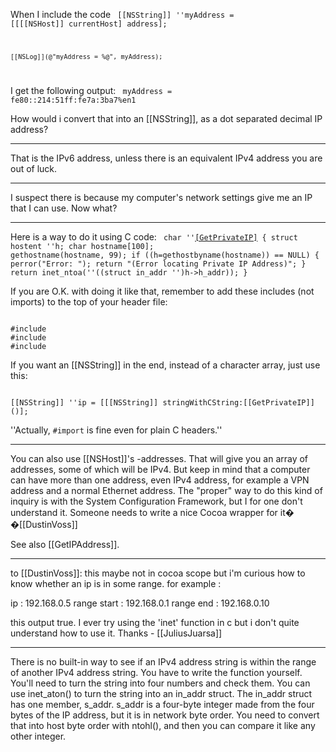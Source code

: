 
When I include the code
<code>
	[[NSString]] ''myAddress = [[[[NSHost]] currentHost] address];
	
	[[NSLog]](@"myAddress = %@", myAddress);
</code>

I get the following output:
<code>
myAddress = fe80::214:51ff:fe7a:3ba7%en1
</code>

How would i convert that into an [[NSString]], as a dot separated decimal IP address?

----

That is the IPv6 address, unless there is an equivalent IPv4 address you are out of luck.

----

I suspect there is because my computer's network settings give me an IP that I can use.  Now what?

----

Here is a way to do it using C code:
<code>
char ''[[GetPrivateIP]]() {
	struct hostent ''h;
	char hostname[100];
	gethostname(hostname, 99);
	if ((h=gethostbyname(hostname)) == NULL) {
        perror("Error: ");
        return "(Error locating Private IP Address)";
    }
    return inet_ntoa(''((struct in_addr '')h->h_addr));
}
</code>

If you are O.K. with doing it like that, remember to add these includes (not imports) to the top of your header file:

<code>
#include <netdb.h>
#include <netinet/in.h>
#include <arpa/inet.h>
</code>

If you want an [[NSString]] in the end, instead of a character array, just use this:

<code>
[[NSString]] ''ip = [[[NSString]] stringWithCString:[[GetPrivateIP]]()];
</code>

''Actually, <code>#import</code> is fine even for plain C headers.''

----

You can also use [[NSHost]]'s -addresses. That will give you an array of addresses, some of which will be IPv4. But keep in mind that a computer can have more than one address, even IPv4 address, for example a VPN address and a normal Ethernet address. The "proper" way to do this kind of inquiry is with the System Configuration Framework, but I for one don't understand it. Someone needs to write a nice Cocoa wrapper for it� �[[DustinVoss]]

See also [[GetIPAddress]].

----

to [[DustinVoss]]:
this maybe not in cocoa scope but i'm curious how to know whether an ip is in some range. for example :

ip : 192.168.0.5
range start : 192.168.0.1
range end : 192.168.0.10

this output true. I ever try using the 'inet' function in c but i don't quite understand how to use it. Thanks - [[JuliusJuarsa]]

----
There is no built-in way to see if an IPv4 address string is within the range of another IPv4 address string. You have to write the function yourself. You'll need to turn the string into four numbers and check them. You can use inet_aton() to turn the string into an in_addr struct. The in_addr struct has one member, s_addr. s_addr is a four-byte integer made from the four bytes of the IP address, but it is in network byte order. You need to convert that into host byte order with ntohl(), and then you can compare it like any other integer.